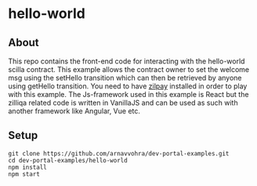 # hello-world

## About

This repo contains the front-end code for interacting with the hello-world scilla contract. This example allows the contract owner to set the welcome msg using the setHello transition which can then be retrieved by anyone using getHello transition. You need to have [zilpay](https://zilpay.xyz) installed in order to play with this example. The Js-framework used in this example is React but the zilliqa related code is written in VanillaJS and can be used as such with another framework like Angular, Vue etc.

## Setup

```
git clone https://github.com/arnavvohra/dev-portal-examples.git
cd dev-portal-examples/hello-world
npm install
npm start
```